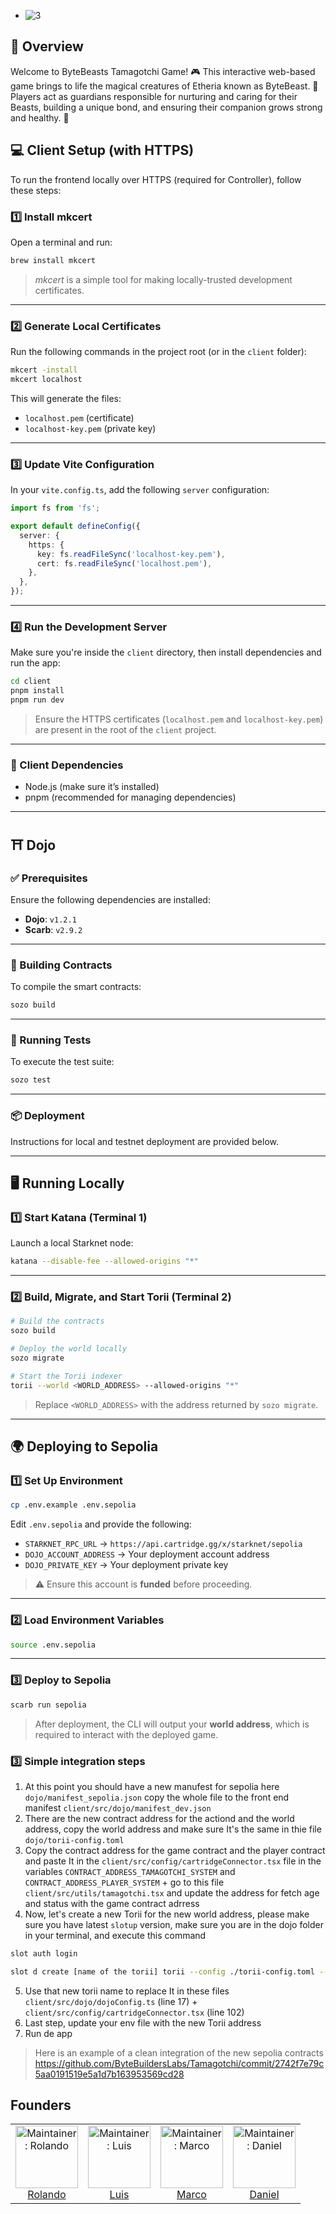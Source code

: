 - ![3](https://github.com/user-attachments/assets/e30e3a5e-7b10-4295-9c44-a7c0d5782d58)

## 🌟 Overview
Welcome to ByteBeasts Tamagotchi Game! 🎮 This interactive web-based game brings to life the magical creatures of Etheria known as ByteBeast. 🐾 Players act as guardians responsible for nurturing and caring for their Beasts, building a unique bond, and ensuring their companion grows strong and healthy. 💖

## 💻 Client Setup (with HTTPS)

To run the frontend locally over HTTPS (required for Controller), follow these steps:

### 1️⃣ Install mkcert  

Open a terminal and run:

```bash
brew install mkcert
```

> _mkcert_ is a simple tool for making locally-trusted development certificates.

---

### 2️⃣ Generate Local Certificates  

Run the following commands in the project root (or in the `client` folder):

```bash
mkcert -install
mkcert localhost
```

This will generate the files:  
- `localhost.pem` (certificate)  
- `localhost-key.pem` (private key)

---

### 3️⃣ Update Vite Configuration  

In your `vite.config.ts`, add the following `server` configuration:

```ts
import fs from 'fs';

export default defineConfig({
  server: {
    https: {
      key: fs.readFileSync('localhost-key.pem'),
      cert: fs.readFileSync('localhost.pem'),
    },
  },
});
```

---

### 4️⃣ Run the Development Server  

Make sure you're inside the `client` directory, then install dependencies and run the app:

```bash
cd client
pnpm install
pnpm run dev
```

> Ensure the HTTPS certificates (`localhost.pem` and `localhost-key.pem`) are present in the root of the `client` project.

---

### 🧱 Client Dependencies

- Node.js (make sure it’s installed)
- pnpm (recommended for managing dependencies)

---
## ⛩️ Dojo

### ✅ Prerequisites  
Ensure the following dependencies are installed:

- **Dojo**: `v1.2.1`  
- **Scarb**: `v2.9.2`

---

### 🔨 Building Contracts  
To compile the smart contracts:

```bash
sozo build
```

---

### 🧪 Running Tests  
To execute the test suite:

```bash
sozo test
```

---

### 📦 Deployment  
Instructions for local and testnet deployment are provided below.

---

## 🖥️ Running Locally  

### 1️⃣ Start Katana (Terminal 1)  
Launch a local Starknet node:

```bash
katana --disable-fee --allowed-origins "*"
```

---

### 2️⃣ Build, Migrate, and Start Torii (Terminal 2)  

```bash
# Build the contracts
sozo build

# Deploy the world locally
sozo migrate

# Start the Torii indexer
torii --world <WORLD_ADDRESS> --allowed-origins "*"
```

> Replace `<WORLD_ADDRESS>` with the address returned by `sozo migrate`.

---

## 🌍 Deploying to Sepolia  

### 1️⃣ Set Up Environment  

```bash
cp .env.example .env.sepolia
```

Edit `.env.sepolia` and provide the following:

- `STARKNET_RPC_URL` → `https://api.cartridge.gg/x/starknet/sepolia`  
- `DOJO_ACCOUNT_ADDRESS` → Your deployment account address  
- `DOJO_PRIVATE_KEY` → Your deployment private key  

> ⚠️ Ensure this account is **funded** before proceeding.

---

### 2️⃣ Load Environment Variables  

```bash
source .env.sepolia
```

---

### 3️⃣ Deploy to Sepolia  

```bash
scarb run sepolia
```

> After deployment, the CLI will output your **world address**, which is required to interact with the deployed game.


### 3️⃣ Simple integration steps

1. At this point you should have a new manufest for sepolia here `dojo/manifest_sepolia.json` copy the whole file to the front end manifest `client/src/dojo/manifest_dev.json`
2. There are the new contract address for the actiond and the world address, copy the world address and make sure It's the same in thie file `dojo/torii-config.toml`
3. Copy the contract address for the game contract and the player contract and paste It in the `client/src/config/cartridgeConnector.tsx` file in the variables `CONTRACT_ADDRESS_TAMAGOTCHI_SYSTEM` and `CONTRACT_ADDRESS_PLAYER_SYSTEM` + go to this file `client/src/utils/tamagotchi.tsx` and update the address for fetch age and status with the game contract adrress
4. Now, let's create a new Torii for the new world address, please make sure you have latest `slotup` version, make sure you are in the dojo folder in your terminal, and execute this command

```bash
slot auth login

slot d create [name of the torii] torii --config ./torii-config.toml --version 1.5.1
```

5. Use that new torii name to replace It in these files `client/src/dojo/dojoConfig.ts` (line 17) + `client/src/config/cartridgeConnector.tsx` (line 102)
6. Last step, update your env file with the new Torii address
7. Run de app

> Here is an example of a clean integration of the new sepolia contracts https://github.com/ByteBuildersLabs/Tamagotchi/commit/2742f7e79c5aa0191519e5a1d7b163953569cd28

## Founders
<table>
  <tr>
    <td align="center">
      <img src="client/src/assets/img/rolo.jpg" width="100px;" alt="Maintainer: Rolando"/>
      <br />
      <a href="https://t.me/roloxworld">Rolando</a>
      <br />
    </td>
    <td align="center">
      <img src="client/src/assets/img/Luis.png" width="100px;" alt="Maintainer: Luis"/>
      <br />
      <a href="https://t.me/devjimenezz22">Luis</a>
      <br />
    </td>
    <td align="center">
      <img src="client/src/assets/img/marco.jpeg" width="100px;" alt="Maintainer: Marco"/>
      <br />
      <a href="https://t.me/coxmar23">Marco</a>
      <br />
    </td>
    <td align="center">
      <img src="client/src/assets/img/daniel.jpeg" width="100px;" alt="Maintainer: Daniel"/>
      <br />
      <a href="https://t.me/danielcdz">Daniel</a>
      <br />
    </td>
  </tr>
</table>
